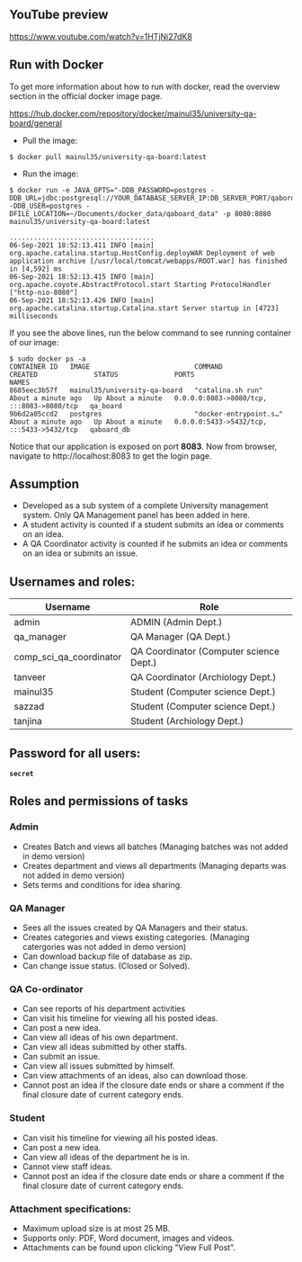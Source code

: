 ## YouTube preview
https://www.youtube.com/watch?v=1HTjNi27dK8

## Run with Docker

To get more information about how to run with docker, read the overview section in the official docker image page.

https://hub.docker.com/repository/docker/mainul35/university-qa-board/general

- Pull the image:
```
$ docker pull mainul35/university-qa-board:latest
```
- Run the image:
```
$ docker run -e JAVA_OPTS="-DDB_PASSWORD=postgres -DDB_URL=jdbc:postgresql://YOUR_DATABASE_SERVER_IP:DB_SERVER_PORT/qabord_db -DDB_USER=postgres -DFILE_LOCATION=~/Documents/docker_data/qaboard_data" -p 8080:8080 mainul35/university-qa-board:latest

....................................
06-Sep-2021 18:52:13.411 INFO [main] org.apache.catalina.startup.HostConfig.deployWAR Deployment of web application archive [/usr/local/tomcat/webapps/ROOT.war] has finished in [4,592] ms
06-Sep-2021 18:52:13.415 INFO [main] org.apache.coyote.AbstractProtocol.start Starting ProtocolHandler ["http-nio-8080"]
06-Sep-2021 18:52:13.426 INFO [main] org.apache.catalina.startup.Catalina.start Server startup in [4723] milliseconds

```
If you see the above lines, run the below command to see running container of our image:
```
$ sudo docker ps -a
CONTAINER ID   IMAGE                          COMMAND                  CREATED              STATUS              PORTS                                       NAMES
8685eec3b57f   mainul35/university-qa-board   "catalina.sh run"        About a minute ago   Up About a minute   0.0.0.0:8083->8080/tcp, :::8083->8080/tcp   qa_board
9b6d2a05ccd2   postgres                       "docker-entrypoint.s…"   About a minute ago   Up About a minute   0.0.0.0:5433->5432/tcp, :::5433->5432/tcp   qaboard_db
```
Notice that our application is exposed on port **8083**. Now from browser, navigate to http://localhost:8083 to get the login page.


## Assumption
- Developed as a sub system of a complete University management system. Only QA Management panel has been added in here.
- A student activity is counted if a student submits an idea or comments on an idea.
- A QA Coordinator activity is counted if he submits an idea or comments on an idea or submits an issue.

## Usernames and roles:
| Username                 |       Role                                   |
| ------------------------ | -------------------------------------------- |
| admin                    |       ADMIN (Admin Dept.)                    |
| qa_manager               |     QA Manager (QA Dept.)                    |
| comp_sci_qa_coordinator  |     QA Coordinator (Computer science Dept.)  |
| tanveer                  |     QA Coordinator (Archiology Dept.)        |
| mainul35                 |     Student (Computer science Dept.)         |
| sazzad                   |     Student (Computer science Dept.)         |
| tanjina                  |     Student (Archiology Dept.)               |

## Password for all users: 
**``secret``**

## Roles and permissions of tasks

### Admin
- Creates Batch and views all batches (Managing batches was not added in demo version)
- Creates department and views all departments (Managing departs was not added in demo version)
- Sets terms and conditions for idea sharing.

### QA Manager
- Sees all the issues created by QA Managers and their status.
- Creates categories and views existing categories. (Managing catergories was not added in demo version)
- Can download backup file of database as zip.
- Can change issue status. (Closed or Solved).

### QA Co-ordinator
- Can see reports of his department activities
- Can visit his timeline for viewing all his posted ideas.
- Can post a new idea.
- Can view all ideas of his own department.
- Can view all ideas submitted by other staffs.
- Can submit an issue.
- Can view all issues submitted by himself.
- Can view attachments of an ideas, also can download those.
- Cannot post an idea if the closure date ends or share a comment if the final closure date of current category ends. 

### Student
- Can visit his timeline for viewing all his posted ideas.
- Can post a new idea.
- Can view all ideas of the department he is in.
- Cannot view staff ideas.
- Cannot post an idea if the closure date ends or share a comment if the final closure date of current category ends. 

### Attachment specifications:
- Maximum upload size is at most 25 MB.
- Supports only: PDF, Word document, images and videos.
- Attachments can be found upon clicking "View Full Post".

